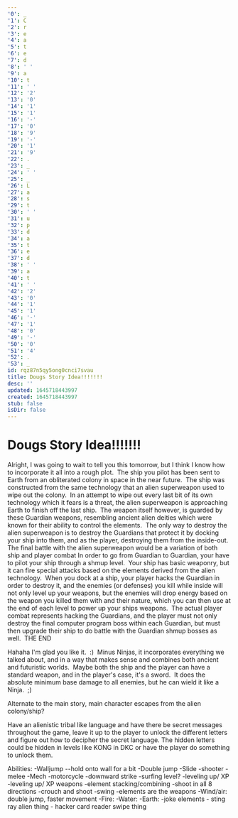 ```yaml
---
'0': _
'1': C
'2': r
'3': e
'4': a
'5': t
'6': e
'7': d
'8': ' '
'9': a
'10': t
'11': ' '
'12': '2'
'13': '0'
'14': '1'
'15': '1'
'16': '-'
'17': '0'
'18': '9'
'19': '-'
'20': '1'
'21': '9'
'22': .
'23': _
'24': ' '
'25': _
'26': L
'27': a
'28': s
'29': t
'30': ' '
'31': u
'32': p
'33': d
'34': a
'35': t
'36': e
'37': d
'38': ' '
'39': a
'40': t
'41': ' '
'42': '2'
'43': '0'
'44': '1'
'45': '1'
'46': '-'
'47': '1'
'48': '0'
'49': '-'
'50': '0'
'51': '4'
'52': .
'53': _
id: rqz87n5qy5ong0cnci7svau
title: Dougs Story Idea!!!!!!!
desc: ''
updated: 1645718443997
created: 1645718443997
stub: false
isDir: false
---
```


# Dougs Story Idea!!!!!!!


Alright, I was going to wait to tell you this tomorrow, but I think I know how to incorporate it all into a rough plot.  The ship you pilot has been sent to Earth from an obliterated colony in space in the near future.  The ship was constructed from the same technology that an alien superweapon used to wipe out the colony.  In an attempt to wipe out every last bit of its own technology which it fears is a threat, the alien superweapon is approaching Earth to finish off the last ship.  The weapon itself however, is guarded by these Guardian weapons, resembling ancient alien deities which were known for their ability to control the elements.  The only way to destroy the alien superweapon is to destroy the Guardians that protect it by docking your ship into them, and as the player, destroying them from the inside-out.  The final battle with the alien superweapon would be a variation of both ship and player combat In order to go from Guardian to Guardian, your have to pilot your ship through a shmup level.  Your ship has basic weaponry, but it can fire special attacks based on the elements derived from the alien technology.  When you dock at a ship, your player hacks the Guardian in order to destroy it, and the enemies (or defenses) you kill while inside will not only level up your weapons, but the enemies will drop energy based on the weapon you killed them with and their nature, which you can then use at the end of each level to power up your ships weapons.  The actual player combat represents hacking the Guardians, and the player must not only destroy the final computer program boss within each Guardian, but must then upgrade their ship to do battle with the Guardian shmup bosses as well.  THE END

Hahaha I'm glad you like it.  :)  Minus Ninjas, it incorporates everything we talked about, and in a way that makes sense and combines both ancient and futuristic worlds.  Maybe both the ship and the player can have a standard weapon, and in the player's case, it's a sword.  It does the absolute minimum base damage to all enemies, but he can wield it like a Ninja.  ;)

Alternate to the main story, main character escapes from the alien colony/ship?

Have an alienistic tribal like language and have there be secret messages throughout the game, leave it up to the player to unlock the different letters and figure out how to decipher the secret language. The hidden letters could be hidden in levels like KONG in DKC or have the player do something to unlock them.

Abilities:
\-Walljump
\--hold onto wall for a bit
\-Double jump
\-Slide
\-shooter
\-melee
\-Mech
\-motorcycle
\-downward strike
\-surfing level?
\-leveling up/ XP
\-leveling up/ XP weapons
\-element stacking/combining
\-shoot in all 8 directions
\-crouch and shoot
\-swing
\-elements are the weapons
\-Wind/air: double jump, faster movement
\-Fire:
\-Water:
\-Earth:
\-joke elements
\- sting ray alien thing
\- hacker card reader swipe thing

